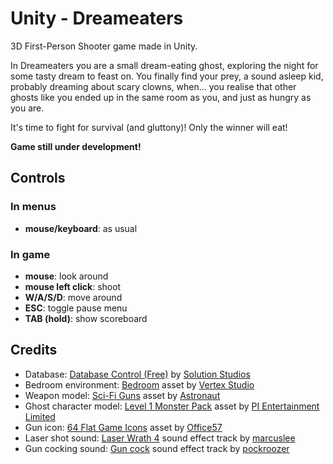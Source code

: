 # Unity - Dreameaters

3D First-Person Shooter game made in Unity.

In Dreameaters you are a small dream-eating ghost, exploring the night for some tasty dream to feast on.
You finally find your prey, a sound asleep kid, probably dreaming about scary clowns, when... you realise that other ghosts like you ended up in the same room as you, and just as hungry as you are.

It's time to fight for survival (and gluttony)!
Only the winner will eat!

**Game still under development!**

## Controls

### In menus

* **mouse/keyboard**: as usual

### In game

* **mouse**: look around
* **mouse left click**: shoot
* **W/A/S/D**: move around
* **ESC**: toggle pause menu
* **TAB (hold)**: show scoreboard

## Credits

* Database: [Database Control (Free)](https://assetstore.unity.com/packages/tools/network/database-control-free-41337) by [Solution Studios](https://assetstore.unity.com/publishers/7260)
* Bedroom environment: [Bedroom](https://assetstore.unity.com/packages/3d/props/interior/bedroom-9337) asset by [Vertex Studio](https://assetstore.unity.com/publishers/2053)
* Weapon model: [Sci-Fi Guns](https://assetstore.unity.com/packages/3d/props/guns/sci-fi-guns-88461) asset by [Astronaut](https://assetstore.unity.com/publishers/24538)
* Ghost character model: [Level 1 Monster Pack](https://assetstore.unity.com/packages/3d/characters/creatures/level-1-monster-pack-77703) asset by [PI Entertainment Limited](https://assetstore.unity.com/publishers/10960)
* Gun icon: [64 Flat Game Icons](https://assetstore.unity.com/packages/2d/gui/icons/64-flat-game-icons-36440) asset by [Office57](https://assetstore.unity.com/publishers/13242)
* Laser shot sound: [Laser Wrath 4](https://freesound.org/people/marcuslee/sounds/42106/) sound effect track by [marcuslee](https://freesound.org/people/marcuslee/)
* Gun cocking sound: [Gun cock](https://freesound.org/people/pockroozer/sounds/421794/) sound effect track by [pockroozer](https://freesound.org/people/pockroozer/)

